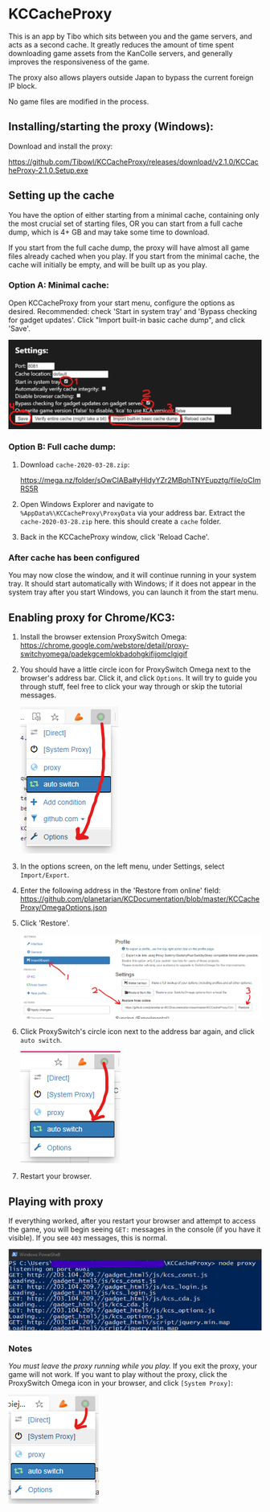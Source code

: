 # KCCacheProxy
This is an app by Tibo which sits between you and the game servers, and acts as a
second cache. It greatly reduces the amount of time spent downloading game assets
from the KanColle servers, and generally improves the responsiveness of the game.

The proxy also allows players outside Japan to bypass the current foreign IP block.

No game files are modified in the process.


## Installing/starting the proxy (Windows):

Download and install the proxy:

   https://github.com/Tibowl/KCCacheProxy/releases/download/v2.1.0/KCCacheProxy-2.1.0.Setup.exe

## Setting up the cache

You have the option of either starting from a minimal cache, containing only the most crucial set of starting files, OR you can start from a full cache dump, which is 4+ GB and may take some time to download.

If you start from the full cache dump, the proxy will have almost all game files already cached when you play. If you start from the minimal cache, the cache will initially be empty, and will be built up as you play.

### Option A: Minimal cache:

Open KCCacheProxy from your start menu, configure the options as desired.
Recommended: check 'Start in system tray' and 'Bypass checking for gadget updates'.
Click "Import built-in basic cache dump", and click 'Save'.

   ![Importing basic cache dump](/KCCacheProxy/A10.png)
   
### Option B: Full cache dump:

1) Download `cache-2020-03-28.zip`:

   https://mega.nz/folder/sOwClABa#yHldyYZr2MBqhTNYEupztg/file/oCImRS5R
   
2) Open Windows Explorer and navigate to `%AppData%\KCCacheProxy\ProxyData` via your address bar.
   Extract the `cache-2020-03-28.zip` here. this should create a `cache` folder.

3) Back in the KCCacheProxy window, click 'Reload Cache'.

### After cache has been configured

You may now close the window, and it will continue running in your system tray.
It should start automatically with Windows; if it does not appear in the system tray after you start Windows, you can launch it from the start menu.
 
## Enabling proxy for Chrome/KC3:

1) Install the browser extension ProxySwitch Omega:
   https://chrome.google.com/webstore/detail/proxy-switchyomega/padekgcemlokbadohgkifijomclgjgif

2) You should have a little circle icon for ProxySwitch Omega next to the browser's
   address bar. Click it, and click `Options`. It will try to guide you
   through stuff, feel free to click your way through or skip the tutorial messages.

   ![Accessing ProxySwitch Omega options](/KCCacheProxy/B2.png)

3) In the options screen, on the left menu, under Settings, select `Import/Export`. 
4) Enter the following address in the 'Restore from online' field:
   https://github.com/planetarian/KCDocumentation/blob/master/KCCacheProxy/OmegaOptions.json
5) Click 'Restore'.

   ![Configuring proxy server](/KCCacheProxy/A11.png)

6) Click ProxySwitch's circle icon next to the address bar again,
   and click `auto switch`.

   ![Activating the proxy connection](/KCCacheProxy/B8.png)

7) Restart your browser.


## Playing with proxy

If everything worked, after you restart your browser and attempt to access the game,
you will begin seeing `GET:` messages in the console (if you have it visible).
If you see `403` messages, this is normal.

   ![Normal proxy operation](/KCCacheProxy/C1.png)

### Notes
*You must leave the proxy running while you play.*
If you exit the proxy, your game will not work.
If you want to play without the proxy, click the ProxySwitch Omega icon in your browser,
and click `[System Proxy]`:

   ![Disabling proxy](/KCCacheProxy/C2.png)
